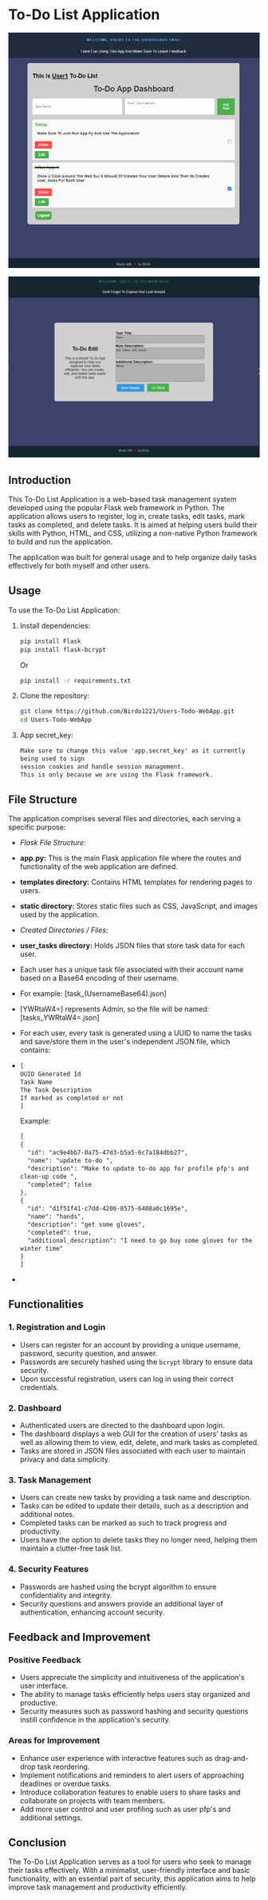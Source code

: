 # To-Do List Application
![Example Image](static/dash1.png)

![Example Image2](static/dash2.png)

## Introduction

This To-Do List Application is a web-based task management system developed using the popular Flask web framework in Python. The application allows users to register, log in, create tasks, edit tasks, mark tasks as completed, and delete tasks. It is aimed at helping users build their skills with Python, HTML, and CSS, utilizing a non-native Python framework to build and run the application.

The application was built for general usage and to help organize daily tasks effectively for both myself and other users.

## Usage
To use the To-Do List Application:
1. Install dependencies:
    ```bash
    pip install Flask
    pip install flask-bcrypt
    ```
    Or  
    ```bash
    pip install -r requirements.txt
    ```

2. Clone the repository:
    ```bash
    git clone https://github.com/Birdo1221/Users-Todo-WebApp.git
    cd Users-Todo-WebApp
    ```

3. App secret_key:
   ```
   Make sure to change this value 'app.secret_key' as it currently being used to sign
   session cookies and handle session management.
   This is only because we are using the Flask framework.
   ```
## File Structure

The application comprises several files and directories, each serving a specific purpose:

- *Flask File Structure:*
- **app.py:** This is the main Flask application file where the routes and functionality of the web application are defined.
- **templates directory:** Contains HTML templates for rendering pages to users.
- **static directory:** Stores static files such as CSS, JavaScript, and images used by the application.


- *Created Directories / Files:*
- **user_tasks directory:** Holds JSON files that store task data for each user.
- Each user has a unique task file associated with their account name based on a Base64 encoding of their username.

  
- For example: [task_(UsernameBase64).json]
- [YWRtaW4=] represents Admin, so the file will be named: [tasks_YWRtaW4=.json]




- For each user, every task is generated using a UUID to name the tasks and save/store them in the user's independent JSON file, which contains:
  
-     
     ```
     [
     UUID Generated Id
     Task Name
     The Task Description
     If marked as completed or not
     ]
     ```
     Example:
     ```
     [
     {
       "id": "ac9e4bb7-0a75-47d3-b5a5-6c7a184dbb27",
       "name": "update to-do ",
       "description": "Make to update to-do app for profile pfp's and clean-up code ",
       "completed": false
     },
     {
       "id": "d1f51f41-c7dd-4206-8575-6408a0c1695e",
       "name": "hands",
       "description": "get some gloves",
       "completed": true,
       "additional_description": "I need to go buy some gloves for the winter time"
     }
     ]
     ```
-

## Functionalities

### 1. Registration and Login

- Users can register for an account by providing a unique username, password, security question, and answer.
- Passwords are securely hashed using the `bcrypt` library to ensure data security.
- Upon successful registration, users can log in using their correct credentials.

### 2. Dashboard

- Authenticated users are directed to the dashboard upon login.
- The dashboard displays a web GUI for the creation of users' tasks as well as allowing them to view, edit, delete, and mark tasks as completed.
- Tasks are stored in JSON files associated with each user to maintain privacy and data simplicity.

### 3. Task Management

- Users can create new tasks by providing a task name and description.
- Tasks can be edited to update their details, such as a description and additional notes.
- Completed tasks can be marked as such to track progress and productivity.
- Users have the option to delete tasks they no longer need, helping them maintain a clutter-free task list.

### 4. Security Features

- Passwords are hashed using the bcrypt algorithm to ensure confidentiality and integrity.
- Security questions and answers provide an additional layer of authentication, enhancing account security.

## Feedback and Improvement

### Positive Feedback

- Users appreciate the simplicity and intuitiveness of the application's user interface.
- The ability to manage tasks efficiently helps users stay organized and productive.
- Security measures such as password hashing and security questions instill confidence in the application's security.

### Areas for Improvement

- Enhance user experience with interactive features such as drag-and-drop task reordering.
- Implement notifications and reminders to alert users of approaching deadlines or overdue tasks.
- Introduce collaboration features to enable users to share tasks and collaborate on projects with team members.
- Add more user control and user profiling such as user pfp's and additional settings.


## Conclusion

The To-Do List Application serves as a tool for users who seek to manage their tasks effectively. With a minimalist, user-friendly interface and basic functionality, with an essential part of security, this application aims to help improve task management and productivity efficiently.


